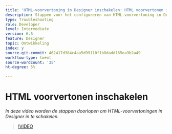 ```yaml
---
title: 'HTML-voorvertoning in Designer inschakelen: HTML voorvertonen inschakelen'
description: Stappen voor het configureren van HTML-voorvertoning in Designer
type: Troubleshooting
role: Developer
level: Intermediate
version: 6.5
feature: Designer
topic: Ontwikkeling
index: y
source-git-commit: 462417d384c4aa5d99110f1b8dadd165ea9b2a49
workflow-type: tm+mt
source-wordcount: '35'
ht-degree: 5%

---
```


# HTML voorvertonen inschakelen

*In deze video worden de stappen doorlopen om HTML-voorvertoningen in Designer in te schakelen.*

>[!VIDEO](https://video.tv.adobe.com/v/335498?quality=9&learn=on)
